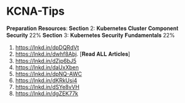 # KCNA-Tips 

𝐏𝐫𝐞𝐩𝐚𝐫𝐚𝐭𝐢𝐨𝐧 𝐑𝐞𝐬𝐨𝐮𝐫𝐜𝐞𝐬:
𝐒𝐞𝐜𝐭𝐢𝐨𝐧 2: 𝐊𝐮𝐛𝐞𝐫𝐧𝐞𝐭𝐞𝐬 𝐂𝐥𝐮𝐬𝐭𝐞𝐫 𝐂𝐨𝐦𝐩𝐨𝐧𝐞𝐧𝐭 𝐒𝐞𝐜𝐮𝐫𝐢𝐭𝐲 22%
𝐒𝐞𝐜𝐭𝐢𝐨𝐧 3: 𝐊𝐮𝐛𝐞𝐫𝐧𝐞𝐭𝐞𝐬 𝐒𝐞𝐜𝐮𝐫𝐢𝐭𝐲 𝐅𝐮𝐧𝐝𝐚𝐦𝐞𝐧𝐭𝐚𝐥𝐬 22%

1. https://lnkd.in/dpDQRdVt
2. https://lnkd.in/dwhf8Abj. [𝐑𝐞𝐚𝐝 𝐀𝐋𝐋 𝐀𝐫𝐭𝐢𝐜𝐥𝐞𝐬]
3. https://lnkd.in/dZjp6bJ5
4. https://lnkd.in/daUxXben
5. https://lnkd.in/dpNQ-AWC
6. https://lnkd.in/dKRkUsi4
7. https://lnkd.in/dSYe8vVH
8. https://lnkd.in/dgZEK77k
